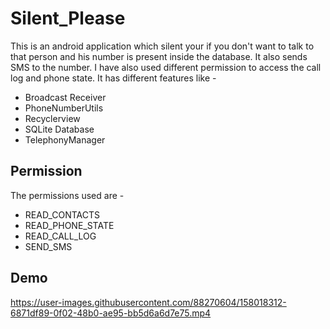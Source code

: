 # Silent_Please
This is an android application which silent your if you don't want to talk to that person and his number is present inside the database. It also sends SMS to the number.
I have also used different permission to access the call log and phone state.
It has different features like -
- Broadcast Receiver
- PhoneNumberUtils
- Recyclerview
- SQLite Database
- TelephonyManager

## Permission
The permissions used are -
- READ_CONTACTS
- READ_PHONE_STATE
- READ_CALL_LOG
- SEND_SMS

## Demo

https://user-images.githubusercontent.com/88270604/158018312-6871df89-0f02-48b0-ae95-bb5d6a6d7e75.mp4

